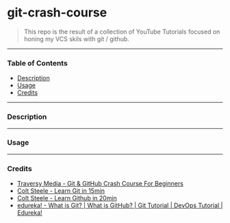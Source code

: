 # git-crash-course
> This repo is the result of a collection of YouTube Tutorials focused on honing my VCS skils with git / github.
___
### Table of Contents

- [Description](#description)
- [Usage](#usage)
- [Credits](#credits)
___
### Description

___
### Usage

___
### Credits
- <a href="https://youtu.be/SWYqp7iY_Tc">Traversy Media - Git & GitHub Crash Course For Beginners</a>
- <a href="https://youtu.be/USjZcfj8yxE">Colt Steele - Learn Git in 15min</a>
- <a href="https://youtu.be/nhNq2kIvi9s">Colt Steele - Learn Github in 20min</a>
- <a href="https://youtu.be/xuB1Id2Wxak">edureka! - What is Git? | What is GitHub? | Git Tutorial | DevOps Tutorial | Edureka!</a>